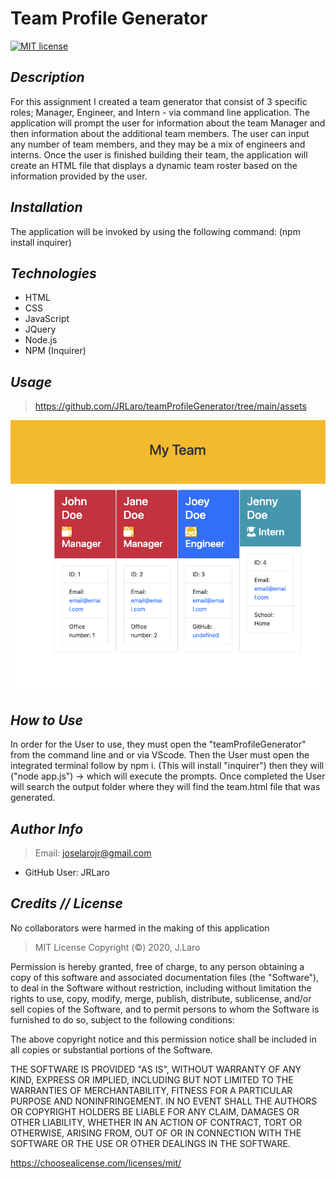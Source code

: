 # Team Profile Generator

[![MIT license](https://img.shields.io/badge/License-MIT-blue.svg)](https://lbesson.mit-license.org/)
  

## *Description* 
    
For this assignment I created a  team generator that consist of 3 specific roles; Manager, Engineer, and Intern - via command line application. The application will prompt the user for information about the team Manager and then information about the additional team members. The user can input any number of team members, and they may be a mix of engineers and interns. Once the user is finished building their team, the application will create an HTML file that displays a dynamic team roster based on the information provided by the user.
  
  
  
## *Installation*
  
The application will be invoked by using the following command:
(npm install inquirer)
  
      
      
## *Technologies*
      
- HTML
- CSS
- JavaScript
- JQuery
- Node.js
- NPM (Inquirer)
       
  
  
## *Usage* 
 > https://github.com/JRLaro/teamProfileGenerator/tree/main/assets
 
![](assets/screenShot.png)
  
## *How to Use*
 In order for the User to use, they must open the "teamProfileGenerator" from the command line and or via VScode. Then the User must open the integrated terminal follow by npm i. (This will install "inquirer") then they will ("node app.js") -> which will execute the prompts. Once completed the User will search the output folder where they will find the team.html file that was generated. 

## *Author Info*  
  
> Email: joselarojr@gmail.com
- GitHub User: JRLaro
  
## *Credits // License*
      
No collaborators were harmed in the making of this application

> MIT License
Copyright (©) 2020, J.Laro

Permission is hereby granted, free of charge, to any person obtaining a copy of this software and associated documentation files (the "Software"), to deal in the Software without restriction, including without limitation the rights to use, copy, modify, merge, publish, distribute, sublicense, and/or sell copies of the Software, and to permit persons to whom the Software is furnished to do so, subject to the following conditions:

The above copyright notice and this permission notice shall be included in all copies or substantial portions of the Software.

THE SOFTWARE IS PROVIDED "AS IS", WITHOUT WARRANTY OF ANY KIND, EXPRESS OR IMPLIED, INCLUDING BUT NOT LIMITED TO THE WARRANTIES OF MERCHANTABILITY, FITNESS FOR A PARTICULAR PURPOSE AND NONINFRINGEMENT. IN NO EVENT SHALL THE AUTHORS OR COPYRIGHT HOLDERS BE LIABLE FOR ANY CLAIM, DAMAGES OR OTHER LIABILITY, WHETHER IN AN ACTION OF CONTRACT, TORT OR OTHERWISE, ARISING FROM, OUT OF OR IN CONNECTION WITH THE SOFTWARE OR THE USE OR OTHER DEALINGS IN THE SOFTWARE.


https://choosealicense.com/licenses/mit/

